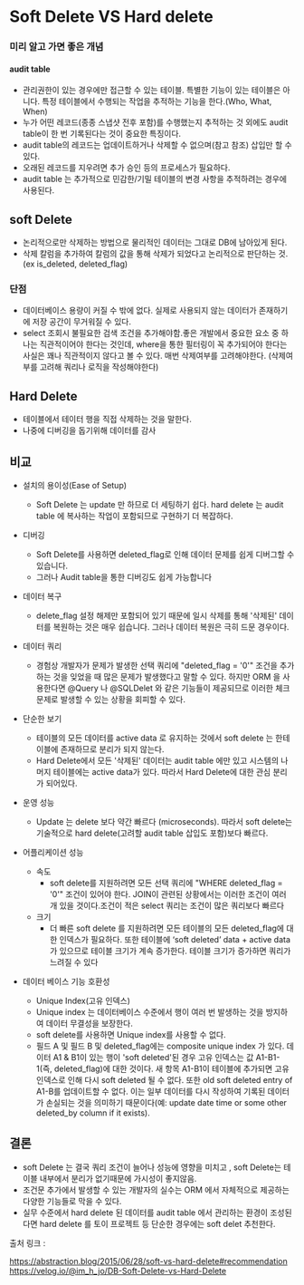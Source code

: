 # Soft Delete VS Hard delete

### 미리 알고 가면 좋은 개념
#### audit table
- 관리권한이 있는 경우에만 접근할 수 있는 테이블. 특별한 기능이 있는 테이블은 아니다. 특정 테이블에서 수행되는 작업을 추적하는 기능을 한다.(Who, What, When)
- 누가 어떤 레코드(종종 스냅샷 전후 포함)를 수행했는지 추적하는 것 외에도 audit table이 한 번 기록된다는 것이 중요한 특징이다.
- audit table의 레코드는 업데이트하거나 삭제할 수 없으며(참고 참조) 삽입만 할 수 있다.
- 오래된 레코드를 지우려면 추가 승인 등의 프로세스가 필요하다.
- audit table 는 추가적으로 민감한/기밀 테이블의 변경 사항을 추적하려는 경우에 사용된다.

## soft Delete
- 논리적으로만 삭제하는 방법으로 물리적인 데이터는 그대로 DB에 남아있게 된다.
- 삭제 칼럼을 추가하여 칼럼의 값을 통해 삭제가 되었다고 논리적으로 판단하는 것. (ex is_deleted, deleted_flag)

### 단점
- 데이터베이스 용량이 커질 수 밖에 없다. 실제로 사용되지 않는 데이터가 존재하기에 저장 공간이 무거워질 수 있다. 
- select 조회시 불필요한 검색 조건을 추가해야함.좋은 개발에서 중요한 요소 중 하나는 직관적이어야 한다는 것인데, where을 통한 필터링이 꼭 추가되어야 한다는 사실은 꽤나 직관적이지 않다고 볼 수 있다. 매번 삭제여부를 고려해야한다. (삭제여부를 고려해 쿼리나 로직을 작성해야한다)

## Hard Delete
- 테이블에서 테이터 행을 직접 삭제하는 것을 말한다.
- 나중에 디버깅을 돕기위해 데이터를 감사 

## 비교 
- 설치의 용이성(Ease of Setup)
    - Soft Delete 는 update 만 하므로 더 세팅하기 쉽다. hard delete 는 audit table 에 복사하는 작업이 포함되므로 구현하기 더 복잡하다.
- 디버깅
    - Soft Delete를 사용하면 deleted_flag로 인해 데이터 문제를 쉽게 디버그할 수 있습니다.
    - 그러나 Audit table을 통한 디버깅도 쉽게 가능합니다

- 데이터 복구
    - delete_flag 설정 해제만 포함되어 있기 때문에 일시 삭제를 통해 '삭제된' 데이터를 복원하는 것은 매우 쉽습니다. 그러나 데이터 복원은 극히 드문 경우이다.

- 데이터 쿼리
    - 경험상 개발자가 문제가 발생한 선택 쿼리에 "deleted_flag = '0'" 조건을 추가하는 것을 잊었을 때 많은 문제가 발생했다고 말할 수 있다. 하지만 ORM 을 사용한다면 @Query 나 @SQLDelet 와 같은 기능들이 제공되므로 이러한 체크 문제로 발생할 수 있는 상황을 회피할 수 있다.

- 단순한 보기 
    - 테이블의 모든 데이터를 active data 로 유지하는 것에서 soft delete 는 한테이블에 존재하므로 분리가 되지 않는다.
    - Hard Delete에서 모든 '삭제된' 데이터는 audit table 에만 있고 시스템의 나머지 테이블에는 active data가 있다. 따라서 Hard Delete에 대한 관심 분리가 되어있다.

- 운영 성능
    - Update 는 delete 보다 약간 빠르다 (microseconds). 따라서 soft delete는 기술적으로 hard delete(고려할 audit table 삽입도 포함)보다 빠르다.

- 어플리케이션 성능
    - 속도
        - soft delete를 지원하려면 모든 선택 쿼리에 "WHERE deleted_flag = '0'" 조건이 있어야 한다. JOIN이 관련된 상황에서는 이러한 조건이 여러 개 있을 것이다.조건이 적은 select 쿼리는 조건이 많은 쿼리보다 빠르다
    - 크기
        - 더 빠른 soft delete 를 지원하려면 모든 테이블의 모든 deleted_flag에 대한 인덱스가 필요하다. 또한 테이블에 ‘soft deleted’ data + active data 가 있으므로 테이블 크기가 계속 증가한다. 테이블 크기가 증가하면 쿼리가 느려질 수 있다

- 데이터 베이스 기능 호환성
    - Unique Index(고유 인덱스)
    - Unique index 는 데이터베이스 수준에서 행이 여러 번 발생하는 것을 방지하여 데이터 무결성을 보장한다.
    - soft delete를 사용하면 Unique index를 사용할 수 없다.
    - 필드 A 및 필드 B 및 deleted_flag에는 composite unique index 가 있다. 데이터 A1 & B1이 있는 행이 'soft deleted'된 경우 고유 인덱스는 값 A1-B1-1(즉, deleted_flag)에 대한 것이다. 새 항목 A1-B1이 테이블에 추가되면 고유 인덱스로 인해 다시 soft deleted 될 수 없다. 또한 old soft deleted entry of A1-B를 업데이트할 수 없다. 이는 일부 데이터를 다시 작성하여 기록된 데이터가 손실되는 것을 의미하기 때문이다(예: update date time or some other deleted_by column if it exists).


## 결론

- soft Delete 는 결국 쿼리 조건이 늘어나 성능에 영향을 미치고 , soft Delete는 테이블 내부에서 분리가 없기때문에 가시성이 좋지않음.
- 조건문 추가에서 발생할 수 있는 개발자의 실수는 ORM 에서 자체적으로 제공하는 다양한 기능들로 막을 수 있다.
- 실무 수준에서 hard delete 된 데이터를 audit table 에서 관리하는 환경이 조성된다면 hard delete 를 토이 프로젝트 등 단순한 경우에는 soft delet 추천한다.


출처 링크 : 

https://abstraction.blog/2015/06/28/soft-vs-hard-delete#recommendation
https://velog.io/@im_h_jo/DB-Soft-Delete-vs-Hard-Delete